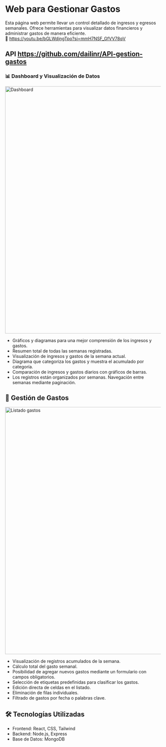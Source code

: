 # Web para Gestionar Gastos 

Esta página web permite llevar un control detallado de ingresos y egresos semanales. Ofrece herramientas para visualizar datos financieros y administrar gastos de manera eficiente. <br>
📎 https://youtu.be/bGLWdjngTpo?si=mmH7NSF_GfVV78qV

## API https://github.com/dailinr/API-gestion-gastos

### 📊 Dashboard y Visualización de Datos

<img src="./src/assets/images/gestion_gastos(1).jpg" alt="Dashboard" width="800" height="auto">

* Gráficos y diagramas para una mejor comprensión de los ingresos y gastos.
* Resumen total de todas las semanas registradas.
* Visualización de ingresos y gastos de la semana actual.
* Diagrama que categoriza los gastos y muestra el acumulado por categoría.
* Comparación de ingresos y gastos diarios con gráficos de barras.
* Los registros están organizados por semanas. Navegación entre semanas mediante paginación.


## 📌 Gestión de Gastos

<img src="./src/assets/images/listado_gastos.jpg" alt="Listado gastos"  width="800" height="auto">

* Visualización de registros acumulados de la semana.
* Cálculo total del gasto semanal.
* Posibilidad de agregar nuevos gastos mediante un formulario con campos obligatorios.
* Selección de etiquetas predefinidas para clasificar los gastos.
* Edición directa de celdas en el listado.
* Eliminación de filas individuales.
* Filtrado de gastos por fecha o palabras clave.


## 🛠 Tecnologías Utilizadas

* Frontend: React, CSS, Tailwind
* Backend: Node.js, Express
* Base de Datos: MongoDB
